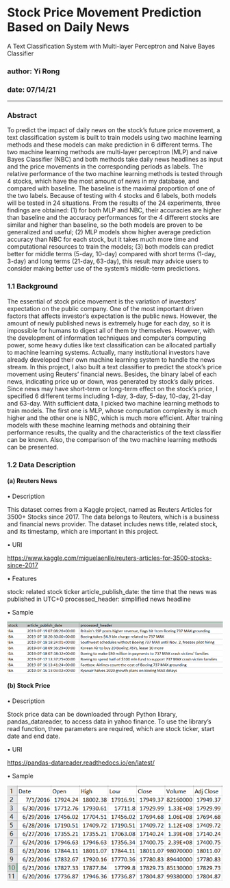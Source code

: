 # Stock Price Movement Prediction Based on Daily News
 A Text Classification System with Multi-layer Perceptron and Naive Bayes Classifier

### author: Yi Rong

### date: 07/14/21
---

### Abstract

To predict the impact of daily news on the stock’s future price movement, a text
classification system is built to train models using two machine learning methods and
these models can make prediction in 6 different terms. The two machine learning
methods are multi-layer perceptron (MLP) and naive Bayes Classifier (NBC) and
both methods take daily news headlines as input and the price movements in the
corresponding periods as labels. The relative performance of the two machine learning
methods is tested through 4 stocks, which have the most amount of news in my
database, and compared with baseline. The baseline is the maximal proportion of
one of the two labels. Because of testing with 4 stocks and 6 labels, both models
will be tested in 24 situations. From the results of the 24 experiments, three findings
are obtained: (1) for both MLP and NBC, their accuracies are higher than baseline
and the accuracy performances for the 4 different stocks are similar and higher than
baseline, so the both models are proven to be generalized and useful; (2) MLP models
show higher average prediction accuracy than NBC for each stock, but it takes much
more time and computational resources to train the models; (3) both models can
predict better for middle terms (5-day, 10-day) compared with short terms (1-day,
3-day) and long terms (21-day, 63-day), this result may advice users to consider
making better use of the system’s middle-term predictions.

### 1.1 Background
The essential of stock price movement is the variation of investors’ expectation
on the public company. One of the most important driven factors that affects investor’s expectation is the public news. However, the amount of newly published
news is extremely huge for each day, so it is impossible for humans to digest all
of them by themselves. However, with the development of information techniques
and computer‘s computing power, some heavy duties like text classification can
be allocated partially to machine learning systems. Actually, many institutional
investors have already developed their own machine learning system to handle the
news stream. In this project, I also built a text classifier to predict the stock’s price
movement using Reuters’ financial news. Besides, the binary label of each news,
indicating price up or down, was generated by stock’s daily prices. Since news may
have short-term or long-term effect on the stock’s price, I specified 6 different terms
including 1-day, 3-day, 5-day, 10-day, 21-day and 63-day. With sufficient data, I
picked two machine learning methods to train models. The first one is MLP, whose
computation complexity is much higher and the other one is NBC, which is much
more efficient. After training models with these machine learning methods and
obtaining their performance results, the quality and the characteristics of the text
classifier can be known. Also, the comparison of the two machine learning methods
can be presented.

### 1.2 Data Description

#### (a) Reuters News

• Description

This dataset comes from a Kaggle project, named as Reuters Articles for
3500+ Stocks since 2017. The data belongs to Reuters, which is a business
and financial news provider. The dataset includes news title, related stock,
and its timestamp, which are important in this project.

• URI

https://www.kaggle.com/miguelaenlle/reuters-articles-for-3500-stocks-since-2017

• Features

stock: related stock ticker
article_publish_date: the time that the news was published in UTC+0
processed_header: simplified news headline

• Sample

<img src="media/sample_reuters.PNG" width = "700" align="center">

#### (b) Stock Price

• Description

Stock price data can be downloaded through Python library, pandas_datareader,
to access data in yahoo finance. To use the library’s read function, three
parameters are required, which are stock ticker, start date and end date.

• URI

https://pandas-datareader.readthedocs.io/en/latest/

• Sample

<img src="media/sample_stock_price.png" width = "600" align="center">


